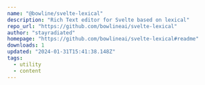 ```yaml
---
name: "@bowline/svelte-lexical"
description: "Rich Text editor for Svelte based on lexical"
repo_url: "https://github.com/bowlineai/svelte-lexical"
author: "stayradiated"
homepage: "https://github.com/bowlineai/svelte-lexical#readme"
downloads: 1
updated: "2024-01-31T15:41:38.148Z"
tags: 
  - utility
  - content
---
```

